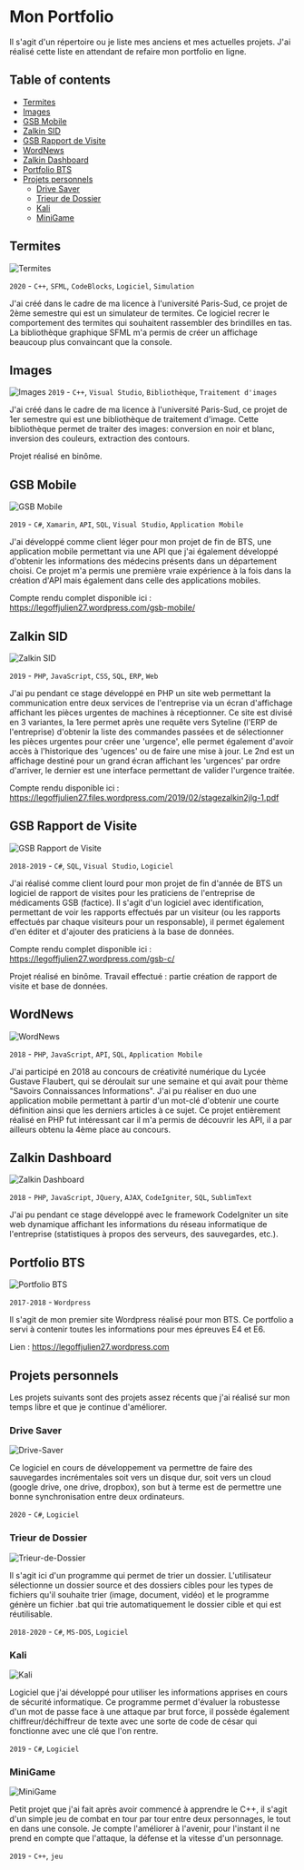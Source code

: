 # Mon Portfolio

Il s'agit d'un répertoire ou je liste mes anciens et mes actuelles projets.
J'ai réalisé cette liste en attendant de refaire mon portfolio en ligne.

## Table of contents

* [Termites](#Termites)
* [Images](#Images)
* [GSB Mobile](#GSB-Mobile)
* [Zalkin SID](#Zalkin-SID)
* [GSB Rapport de Visite](#GSB-Rapport-de-Visite)
* [WordNews](#WordNews)
* [Zalkin Dashboard](#Zalkin-Dashboard)
* [Portfolio BTS](#Portfolio-BTS)
* [Projets personnels](#projets-personnels)
    * [Drive Saver](#Drive-Saver)
    * [Trieur de Dossier](#Trieur-de-Dossier)
    * [Kali](#)
    * [MiniGame](#)

## Termites

![Termites](img/Termites.png)

`2020` - `C++`, `SFML`, `CodeBlocks`, `Logiciel`, `Simulation`

J'ai créé dans le cadre de ma licence à l'université Paris-Sud, ce projet de 2ème semestre qui est un simulateur de termites. Ce logiciel recrer le comportement des termites qui souhaitent rassembler des brindilles en tas. La bibliothèque graphique SFML m'a permis de créer un affichage beaucoup plus convaincant que la console.

## Images

![Images](img/images.png)
`2019` - `C++`, `Visual Studio`, `Bibliothèque`, `Traitement d'images`

J'ai créé dans le cadre de ma licence à l'université Paris-Sud, ce projet de 1er semestre qui est une bibliothèque de traitement d'image. Cette bibliothèque permet de traiter des images: conversion en noir et blanc, inversion des couleurs, extraction des contours.

Projet réalisé en binôme.

## GSB Mobile
![GSB Mobile](img/gsb-mobile.png)

`2019` - `C#`, `Xamarin`, `API`, `SQL`, `Visual Studio`, `Application Mobile`

J'ai développé comme client léger pour mon projet de fin de BTS, une application mobile permettant via une API que j'ai également développé d'obtenir les informations des médecins présents dans un département choisi.
Ce projet m'a permis une première vraie expérience à la fois dans la création d'API mais également dans celle des applications mobiles.

Compte rendu complet disponible ici : https://legoffjulien27.wordpress.com/gsb-mobile/

## Zalkin SID
![Zalkin SID](img/zalkin-sid.png)

`2019` - `PHP`, `JavaScript`, `CSS`, `SQL`, `ERP`, `Web`

J'ai pu pendant ce stage développé en PHP un site web permettant la communication entre deux services de l'entreprise via un écran d'affichage affichant les pièces urgentes de machines à réceptionner.
Ce site est divisé en 3 variantes, la 1ere permet après une requête vers Syteline (l'ERP de l'entreprise) d'obtenir la liste des commandes passées et de sélectionner les pièces urgentes pour créer une 'urgence', elle permet également d'avoir accès à l'historique des 'ugences' ou de faire une mise à jour. Le 2nd est un affichage destiné pour un grand écran affichant les 'urgences' par ordre d'arriver, le dernier est une interface permettant de valider l'urgence traitée.

Compte rendu disponible ici : https://legoffjulien27.files.wordpress.com/2019/02/stagezalkin2jlg-1.pdf

## GSB Rapport de Visite
![GSB Rapport de Visite](img/gsb-rapport-de-visite.png)

`2018-2019` - `C#`, `SQL`, `Visual Studio`, `Logiciel`

J'ai réalisé comme client lourd pour mon projet de fin d'année de BTS un logiciel de rapport de visites pour les praticiens de l'entreprise de médicaments GSB (factice).
Il s'agit d'un logiciel avec identification, permettant de voir les rapports effectués par un visiteur (ou les rapports effectués par chaque visiteurs pour un responsable), il permet également d'en éditer et d'ajouter des praticiens à la base de données.

Compte rendu complet disponible ici : https://legoffjulien27.wordpress.com/gsb-c/

Projet réalisé en binôme.
Travail effectué : partie création de rapport de visite et base de données.

## WordNews
![WordNews](img/WordNews.png)

`2018` - `PHP`, `JavaScript`, `API`, `SQL`, `Application Mobile`

J'ai participé en 2018 au concours de créativité numérique du Lycée Gustave Flaubert, qui se déroulait sur une semaine et qui avait pour thème "Savoirs Connaissances Informations". J'ai pu réaliser en duo une application mobile permettant à partir d'un mot-clé d'obtenir une courte définition ainsi que les derniers articles à ce sujet. Ce projet entièrement réalisé en PHP fut intéressant car il m'a permis de découvrir les API, il a par ailleurs obtenu la 4ème place au concours.

## Zalkin Dashboard
![Zalkin Dashboard](img/zalkin-dashboard.png)

`2018` - `PHP`, `JavaScript`, `JQuery`, `AJAX`, `CodeIgniter`, `SQL`, `SublimText`

J'ai pu pendant ce stage développé avec le framework CodeIgniter un site web dynamique affichant les informations du réseau informatique de l'entreprise (statistiques à propos des serveurs, des sauvegardes, etc.).

## Portfolio BTS
![Portfolio BTS](img/portfolio-bts.png)

`2017-2018` - `Wordpress`

Il s'agit de mon premier site Wordpress réalisé pour mon BTS. Ce portfolio a servi à contenir toutes les informations pour mes épreuves E4 et E6.

Lien : https://legoffjulien27.wordpress.com

## Projets personnels

Les projets suivants sont des projets assez récents que j'ai réalisé sur mon temps libre et que je continue d'améliorer.

### Drive Saver
![Drive-Saver](img/Drive-Saver.jpg)

Ce logiciel en cours de développement va permettre de faire des sauvegardes incrémentales soit vers un disque dur, soit vers un cloud (google drive, one drive, dropbox), son but à terme est de permettre une bonne synchronisation entre deux ordinateurs.

`2020` - `C#`, `Logiciel`

### Trieur de Dossier
![Trieur-de-Dossier](img/trieur-de-dossier.jpg)

Il s'agit ici d'un programme qui permet de trier un dossier. L'utilisateur sélectionne un dossier source et des dossiers cibles pour les types de fichiers qu'il souhaite trier (image, document, vidéo) et le programme génère un fichier .bat qui trie automatiquement le dossier cible et qui est réutilisable.

`2018-2020` - `C#`, `MS-DOS`, `Logiciel`

### Kali
![Kali](img/kali.jpg)

Logiciel que j'ai développé pour utiliser les informations apprises en cours de sécurité informatique. Ce programme permet d'évaluer la robustesse d'un mot de passe face à une attaque par brut force, il possède également chiffreur/déchiffreur de texte avec une sorte de code de césar qui fonctionne avec une clé que l'on rentre.

`2019` - `C#`, `Logiciel`

### MiniGame
![MiniGame](img/MiniGame.jpg)

Petit projet que j'ai fait après avoir commencé à apprendre le C++, il s'agit d'un simple jeu de combat en tour par tour entre deux personnages, le tout en dans une console. Je compte l'améliorer à l'avenir, pour l'instant il ne prend en compte que l'attaque, la défense et la vitesse d'un personnage.

`2019` - `C++`, `jeu` 